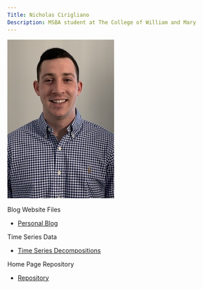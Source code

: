```yaml
---
Title: Nicholas Cirigliano
Description: MSBA student at The College of William and Mary 
---
```


![My Picture](/pics/GithubPic.jpeg)

Blog Website Files

 - [Personal Blog](https://github.com/nicholascirigliano/FoodieFriend)

Time Series Data

 - [Time Series Decompositions](/TimeSeries/index.md)

Home Page Repository
 - [Repository](https://github.com/nicholascirigliano/nicholascirigliano.github.io)
